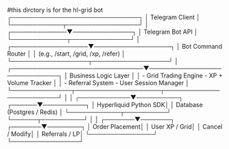 #this dirctory is for the hl-grid bot
                           ┌──────────────────────────────┐
                           │        Telegram Client        │
                           └────────────┬─────────────────┘
                                        │
                          ┌─────────────▼──────────────┐
                          │       Telegram Bot API      │
                          └─────────────┬──────────────┘
                                        │
                    ┌──────────────────▼──────────────────┐
                    │         Bot Command Router           │
                    │  (e.g., /start, /grid, /xp, /refer)  │
                    └──────────────────┬──────────────────┘
                                       │
       ┌───────────────────────────────▼─────────────────────────────┐
       │                      Business Logic Layer                    │
       │  - Grid Trading Engine       - XP + Volume Tracker           │
       │  - Referral System           - User Session Manager          │
       └──────────────┬────────────────────┬─────────────────────────┘
                      │                    │
         ┌────────────▼──────────┐  ┌──────▼──────────┐
         │ Hyperliquid Python SDK│  │  Database (Postgres / Redis) │
         └────────────┬──────────┘  └──────┬──────────┘
                      │                    │
              ┌───────▼───────┐    ┌───────▼────────┐
              │ Order Placement│    │ User XP / Grid│
              │ Cancel / Modify│    │ Referrals / LP│
              └───────────────┘    └────────────────┘

